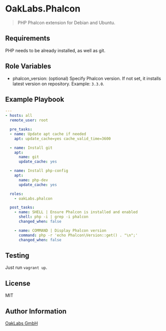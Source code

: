 OakLabs.Phalcon
===============

> PHP Phalcon extension for Debian and Ubuntu.

Requirements
------------

PHP needs to be already installed, as well as git.

Role Variables
--------------

- phalcon_version: (optional) Specify Phalcon version. If not set, it installs latest version on repository. Example: `3.3.0`.

Example Playbook
----------------

```yml
---
- hosts: all
  remote_user: root

  pre_tasks:
  - name: Update apt cache if needed
    apt: update_cache=yes cache_valid_time=3600

  - name: Install git
    apt:
      name: git
      update_cache: yes

  - name: Install php-config
    apt:
      name: php-dev
      update_cache: yes

  roles:
    - oakLabs.phalcon

  post_tasks:
    - name: SHELL | Ensure Phalcon is installed and enabled
      shell: php -i | grep -i phalcon
      changed_when: false

    - name: COMMAND | Display Phalcon version
      command: php -r 'echo Phalcon\Version::get() . "\n";'
      changed_when: false
```

Testing
-------

Just run `vagrant up`.

License
-------

MIT

Author Information
------------------

[OakLabs GmbH](http://oak-labs.com/)
